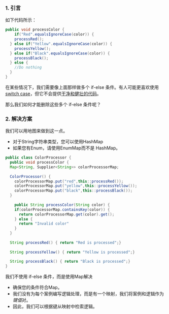 ### 1. 引言

如下代码所示：

```java
public void processColor {
	if("Red".equalsIgnoreCase(color)) {
    processRed();
  } else if("Yellow".equalsIgnoreCase(color)) {
    processYellow();
  } else if("Black".equalsIgnoreCase(color)) {
    processBlack();
  } else {
    //Do nothing
  }
}
```

在某些情况下，我们需要像上面那样做多个 if-else 条件。有人可能更喜欢使用[switch case](https://www.java67.com/2022/02/java-switch-statement-and-expression.html)，但它不会提供[干净和健壮的代码](https://medium.com/javarevisited/7-best-courses-to-learn-refactoring-and-clean-coding-in-java-47bea3c67006)。

那么我们如何才能删除这些多个 if-else 条件呢？

### 2. 解决方案

我们可以用地图来做到这一点。

- 对于String字符串类型，您可以使用HashMap
- 如果您有Enum，请使用EnumMap而不是 HashMap。

```java
public class ColorProcessor {
  public void processColor {
  Map<String, Supplier<String>> colorProcessorMap;
  
  ColorProcessor() {
    colorProcessorMap.put("red",this::processRed());
    colorProcessorMap.put("yellow",this::processYellow());
    colorProcessorMap.put("black",this::processBlack());
  }
    
	public String processColor(String color) {
    if(colorProcessorMap.containsKey(color)) {
      return colorProcessorMap.get(color).get();
    } else {
      return "Invalid color"
    }
  }
    
  String processRed() { return "Red is processed";}
    
  String processYellow() { return "Yellow is processed";}
    
  String processBlack() { return "Black is processed";}
}

```

我们不使用 if-else 条件，而是使用Map解决

- 确保您的条件符合Map。
- 我们没有为每个案例编写逻辑处理，而是有一个映射，我们将案例和逻辑作为*键值*对。
- 因此，我们可以根据键从映射中检索逻辑。
